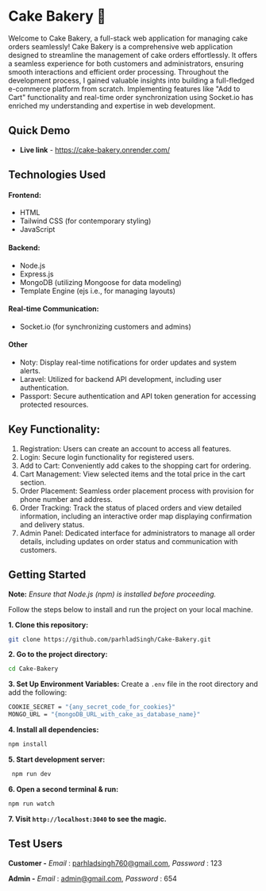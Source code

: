 # Cake Bakery 🍰

Welcome to Cake Bakery, a full-stack web application for managing cake orders seamlessly! Cake Bakery is a comprehensive web application designed to streamline the management of cake orders effortlessly. It offers a seamless experience for both customers and administrators, ensuring smooth interactions and efficient order processing. Throughout the development process, I gained valuable insights into building a full-fledged e-commerce platform from scratch. Implementing features like "Add to Cart" functionality and real-time order synchronization using Socket.io has enriched my understanding and expertise in web development.

## Quick Demo

- **Live link** - https://cake-bakery.onrender.com/


## Technologies Used
#### Frontend:
- HTML
- Tailwind CSS (for contemporary styling)
- JavaScript
  
#### Backend:
- Node.js
- Express.js
- MongoDB (utilizing Mongoose for data modeling)
- Template Engine (ejs i.e., for managing layouts)

#### Real-time Communication:
- Socket.io (for synchronizing customers and admins)

#### Other 
- Noty: Display real-time notifications for order updates and system alerts.
- Laravel: Utilized for backend API development, including user authentication.
- Passport: Secure authentication and API token generation for accessing protected resources.

## Key Functionality:
1. Registration: Users can create an account to access all features.
2. Login: Secure login functionality for registered users.
3. Add to Cart: Conveniently add cakes to the shopping cart for ordering.
4. Cart Management: View selected items and the total price in the cart section.
5. Order Placement: Seamless order placement process with provision for phone number and address.
6. Order Tracking: Track the status of placed orders and view detailed information, including an interactive order map displaying confirmation and delivery status.
7. Admin Panel: Dedicated interface for administrators to manage all order details, including updates on order status and communication with customers.

## Getting Started 

**Note:** *Ensure that Node.js (npm) is installed before proceeding.*

Follow the steps below to install and run the project on your local machine.

**1. Clone this repository:**
  ```bash
  git clone https://github.com/parhladSingh/Cake-Bakery.git
  ```
**2. Go to the project directory:**
  ```bash
  cd Cake-Bakery
  ```
**3. Set Up Environment Variables:**
  Create a `.env` file in the root directory and add the following:
  ```bash
  COOKIE_SECRET = "{any_secret_code_for_cookies}"
  MONGO_URL = "{mongoDB_URL_with_cake_as_database_name}"
  ```
**4. Install all dependencies:**
  ```bash
  npm install
  ```
**5. Start development server:**
  ```bash
   npm run dev
  ```
**6. Open a second terminal & run:**
  ```bash
  npm run watch
  ```
**7. Visit `http://localhost:3040` to see the magic.**

## Test Users

**Customer -**  *Email* : parhladsingh760@gmail.com, *Password* : 123  

**Admin -**  *Email* : admin@gmail.com, *Password* : 654
